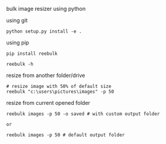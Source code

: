 bulk image resizer using python

using git
```
python setup.py install -e .
```

using pip
```
pip install reebulk

reebulk -h
```

resize from another folder/drive
```
# resize image with 50% of default size
reebulk "c:\users\pictures\images" -p 50
```

resize from current opened folder
```
reebulk images -p 50 -o saved # with custom output folder

or

reebulk images -p 50 # default output folder
```
